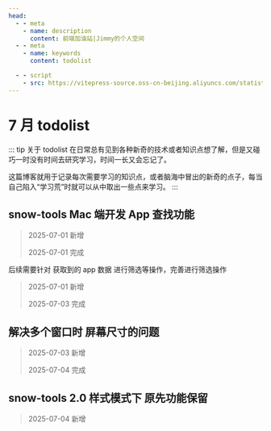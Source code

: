 ```yaml
---
head:
  - - meta
    - name: description
      content: 前端加油站|Jimmy的个人空间
  - - meta
    - name: keywords
      content: todolist

  - - script
    - src: https://vitepress-source.oss-cn-beijing.aliyuncs.com/statistics.js
---
```


# 7 月 todolist

::: tip 关于 todolist
在日常总有见到各种新奇的技术或者知识点想了解，但是又碰巧一时没有时间去研究学习，时间一长又会忘记了。

这篇博客就用于记录每次需要学习的知识点，或者脑海中冒出的新奇的点子，每当自己陷入“学习荒”时就可以从中取出一些点来学习。
:::

## snow-tools Mac 端开发 App 查找功能

> 2025-07-01 新增
>
> 2025-07-01 完成

后续需要针对 获取到的 app 数据 进行筛选等操作，完善进行筛选操作

> 2025-07-01 新增
>
> 2025-07-03 完成

## 解决多个窗口时 屏幕尺寸的问题

> 2025-07-03 新增
>
> 2025-07-04 完成

## snow-tools 2.0 样式模式下 原先功能保留

> 2025-07-04 新增
